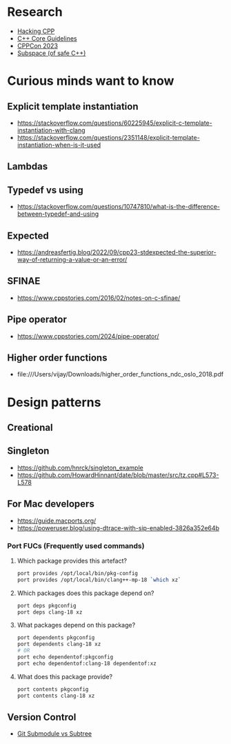 # Research
- [Hacking CPP]((https://hackingcpp.com/cpp/educational_videos.html#cpp23))
- [C++ Core Guidelines](https://isocpp.github.io/CppCoreGuidelines/CppCoreGuidelines)
- [CPPCon 2023](https://github.com/CppCon/CppCon2023)
- [Subspace (of safe C++)](https://orodu.net/)

# Curious minds want to know
## Explicit template instantiation
- https://stackoverflow.com/questions/60225945/explicit-c-template-instantiation-with-clang
- https://stackoverflow.com/questions/2351148/explicit-template-instantiation-when-is-it-used

## Lambdas

## Typedef vs using 
- https://stackoverflow.com/questions/10747810/what-is-the-difference-between-typedef-and-using

## Expected
- https://andreasfertig.blog/2022/09/cpp23-stdexpected-the-superior-way-of-returning-a-value-or-an-error/

## SFINAE
- https://www.cppstories.com/2016/02/notes-on-c-sfinae/

## Pipe operator
- https://www.cppstories.com/2024/pipe-operator/

## Higher order functions
- file:///Users/vijay/Downloads/higher_order_functions_ndc_oslo_2018.pdf

# Design patterns
## Creational
## Singleton
- https://github.com/hnrck/singleton_example
- https://github.com/HowardHinnant/date/blob/master/src/tz.cpp#L573-L578

## For Mac developers
- https://guide.macports.org/
- https://poweruser.blog/using-dtrace-with-sip-enabled-3826a352e64b

### Port FUCs (Frequently used commands)
1. Which package provides this artefact?
    ```bash
    port provides /opt/local/bin/pkg-config
    port provides /opt/local/bin/clang++-mp-18 `which xz`
    
    ```
2. Which packages does this package depend on?
    ```bash
    port deps pkgconfig
    port deps clang-18 xz
    ```
3. What packages depend on this package?
    ```bash
    port dependents pkgconfig
    port dependents clang-18 xz
    # OR
    port echo dependentof:pkgconfig
    port echo dependentof:clang-18 dependentof:xz
    ```
4. What does this package provide?
    ```bash
    port contents pkgconfig
    port contents clang-18 xz
    ```


## Version Control
- [Git Submodule vs Subtree](https://adam-p.ca/blog/2022/02/git-submodule-subtree/#:~:text=TL%3BDR%3A%20Subtree%20is%20better,to%20edit%20and%20push%20it.)